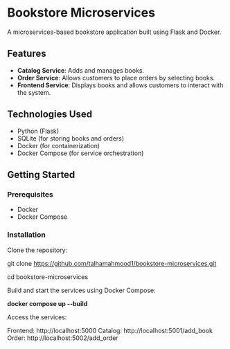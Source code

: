 # Bookstore Microservices

A microservices-based bookstore application built using Flask and Docker.

## Features

- **Catalog Service**: Adds and manages books.
- **Order Service**: Allows customers to place orders by selecting books.
- **Frontend Service**: Displays books and allows customers to interact with the system.

## Technologies Used

- Python (Flask)
- SQLite (for storing books and orders)
- Docker (for containerization)
- Docker Compose (for service orchestration)


## Getting Started

### Prerequisites

- Docker
- Docker Compose

### Installation

Clone the repository:
   
   git clone https://github.com/talhamahmood1/bookstore-microservices.git
   
   cd bookstore-microservices

Build and start the services using Docker Compose:


**docker compose up --build**

Access the services:

Frontend: http://localhost:5000
Catalog: http://localhost:5001/add_book
Order: http://localhost:5002/add_order
